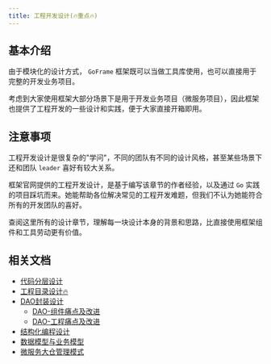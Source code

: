 ```yaml
---
title: 工程开发设计(🔥重点🔥)
---
```


## 基本介绍

由于模块化的设计方式， `GoFrame` 框架既可以当做工具库使用，也可以直接用于完整的开发业务项目。

考虑到大家使用框架大部分场景下是用于开发业务项目（微服务项目），因此框架也提供了工程开发的一些设计和实践，便于大家直接开箱即用。

## 注意事项

工程开发设计是很复杂的"学问"，不同的团队有不同的设计风格，甚至某些场景下还和团队 `leader` 喜好有较大关系。

框架官网提供的工程开发设计，是基于编写该章节的作者经验，以及通过 `Go` 实践的项目踩坑而来。她能帮助各位解决常见的工程开发难题，但我们不认为她能符合所有的开发团队的喜好。

查阅这里所有的设计章节，理解每一块设计本身的背景和思路，比直接使用框架组件和工具劳动更有价值。

## 相关文档

- [代码分层设计](/docs/框架设计/工程开发设计/代码分层设计)
- [工程目录设计🔥](/docs/框架设计/工程开发设计/工程目录设计)
- [DAO封装设计](/docs/框架设计/工程开发设计/DAO封装设计/DAO封装设计)
  - [DAO-组件痛点及改进](/docs/框架设计/工程开发设计/DAO封装设计/DAO-组件痛点及改进)
  - [DAO-工程痛点及改进](/docs/框架设计/工程开发设计/DAO封装设计/DAO-工程痛点及改进)
- [结构化编程设计](/docs/框架设计/工程开发设计/结构化编程设计)
- [数据模型与业务模型](/docs/框架设计/工程开发设计/数据模型与业务模型)
- [微服务大仓管理模式](/docs/框架设计/工程开发设计/微服务大仓管理模式)